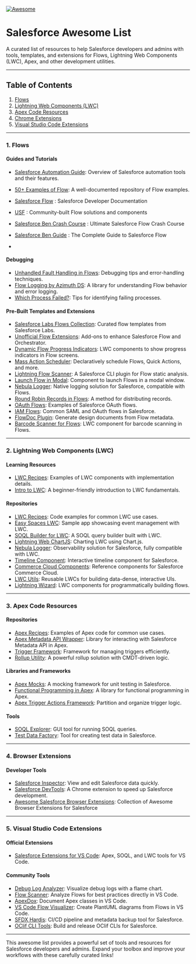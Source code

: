 
[![Awesome](https://awesome.re/badge.svg)](https://awesome.re)

# Salesforce Awesome List

A curated list of resources to help Salesforce developers and admins with tools, templates, and extensions for Flows, Lightning Web Components (LWC), Apex, and other development utilities. 

---

## Table of Contents
1. [Flows](#flows)
2. [Lightning Web Components (LWC)](#lightning-web-components-lwc)
3. [Apex Code Resources](#apex-code-resources)
4. [Chrome Extensions](#chrome-extensions)
5. [Visual Studio Code Extensions](#visual-studio-code-extensions)

---

### **1. Flows**

#### Guides and Tutorials
- [Salesforce Automation Guide](https://github.com/mschmidtkorth/salesforce-automation-guide?tab=readme-ov-file): Overview of Salesforce automation tools and their features.
- [50+ Examples of Flow](https://automationchampion.com/learning-flow/): A well-documented repository of Flow examples.
- [Salesforce Flow](https://developer.salesforce.com/developer-centers/flow) : Salesforce Developer Documentation
- [USF](https://unofficialsf.com/flow-resources/) : Community-built Flow solutions and components
- [Salesforce Ben Crash Course](https://www.youtube.com/watch?v=rTHJf8HvYyI) : Ultimate Salesforce Flow Crash Course
- [Salesforce Ben Guide](https://www.salesforceben.com/introduction-salesforce-flow/) : The Complete Guide to Salesforce Flow 


- 
#### Debugging
- [Unhandled Fault Handling in Flows](https://unhandledsunshine.com/2018/01/21/salesforce-automation-what-is-going-on-in-there/): Debugging tips and error-handling techniques.
- [Flow Logging by Azimuth DS](https://github.com/JitendraZaa/OAuthFlows): A library for understanding Flow behavior and error logging.
- [Which Process Failed?](https://unhandledsunshine.com/2018/01/21/salesforce-automation-what-is-going-on-in-there/): Tips for identifying failing processes.

#### Pre-Built Templates and Extensions
- [Salesforce Labs Flows Collection](https://appexchange.salesforce.com/mktcollections/curated/salesforce-labs-flows): Curated flow templates from Salesforce Labs.
- [Unofficial Flow Extensions](https://github.com/alexed1/LightningFlowComponents): Add-ons to enhance Salesforce Flow and Orchestrator.
- [Dynamic Flow Progress Indicators](https://github.com/SFDC-Assets/DynamicFlowProgress): LWC components to show progress indicators in Flow screens.
- [Mass Action Scheduler](https://github.com/sfdx-mass-action-scheduler/sfdx-mass-action-scheduler): Declaratively schedule Flows, Quick Actions, and more.
- [Lightning Flow Scanner](https://github.com/Lightning-Flow-Scanner/lightning-flow-scanner-sfdx): A Salesforce CLI plugin for Flow static analysis.
- [Launch Flow in Modal](https://github.com/salesforce-experiencecloud/LaunchFlowInModal): Component to launch Flows in a modal window.
- [Nebula Logger](https://github.com/jongpie/NebulaLogger): Native logging solution for Salesforce, compatible with Flows.
- [Round Robin Records in Flows](https://github.com/jamessimone/salesforce-round-robin): A method for distributing records.
- [OAuth Flows](https://github.com/JitendraZaa/OAuthFlows): Examples of Salesforce OAuth flows.
- [IAM Flows](https://github.com/NVandenBossche/salesforce-iam-flows): Common SAML and OAuth flows in Salesforce.
- [FlowDoc Plugin](https://github.com/shunkosa/sfdx-flowdoc-plugin): Generate design documents from Flow metadata.
- [Barcode Scanner for Flows](https://github.com/SFDC-Assets/Lightning-Barcode-Scanner): LWC component for barcode scanning in Flows.

---

### **2. Lightning Web Components (LWC)**

#### Learning Resources
- [LWC Recipes](https://recipes.lwc.dev/): Examples of LWC components with implementation details.
- [Intro to LWC](https://github.com/tsalb/intro-to-lwc): A beginner-friendly introduction to LWC fundamentals.

#### Repositories
- [LWC Recipes](https://github.com/trailheadapps/lwc-recipes): Code examples for common LWC use cases.
- [Easy Spaces LWC](https://github.com/trailheadapps/easy-spaces-lwc): Sample app showcasing event management with LWC.
- [SOQL Builder for LWC](https://github.com/lwc-soql-builder/lwc-soql-builder): A SOQL query builder built with LWC.
- [Lightning Web ChartJS](https://github.com/SalesforceLabs/LightningWebChartJS): Charting LWC using Chart.js.
- [Nebula Logger](https://github.com/jongpie/NebulaLogger): Observability solution for Salesforce, fully compatible with LWC.
- [Timeline Component](https://github.com/deejay-hub/timeline-lwc): Interactive timeline component for Salesforce.
- [Commerce Cloud Components](https://github.com/commerce-codeitforward/Components-For-Salesforce-Commerce-Cloud): Reference components for Salesforce Commerce Cloud.
- [LWC Utils](https://github.com/tsalb/lwc-utils): Reusable LWCs for building data-dense, interactive UIs.
- [Lightning Wizard](https://github.com/jmpisson/lightning-wizard): LWC components for programmatically building flows.

---

### **3. Apex Code Resources**

#### Repositories
- [Apex Recipes](https://github.com/trailheadapps/apex-recipes): Examples of Apex code for common use cases.
- [Apex Metadata API Wrapper](https://github.com/certinia/apex-mdapi): Library for interacting with Salesforce Metadata API in Apex.
- [Trigger Framework](https://github.com/mitchspano/apex-trigger-actions-framework): Framework for managing triggers efficiently.
- [Rollup Utility](https://github.com/jamessimone/apex-rollup): A powerful rollup solution with CMDT-driven logic.

#### Libraries and Frameworks
- [Apex Mocks](https://github.com/apex-enterprise-patterns/fflib-apex-mocks): A mocking framework for unit testing in Salesforce.
- [Functional Programming in Apex](https://github.com/ipavlic/apex-fp): A library for functional programming in Apex.
- [Apex Trigger Actions Framework](https://github.com/mitchspano/apex-trigger-actions-framework): Partition and organize trigger logic.

#### Tools
- [SOQL Explorer](https://github.com/superfell/SoqlX): GUI tool for running SOQL queries.
- [Test Data Factory](https://github.com/benahm/TestDataFactory): Tool for creating test data in Salesforce.

---

### **4. Browser Extensions**

#### Developer Tools
- [Salesforce Inspector](https://chrome.google.com/webstore/detail/salesforce-inspector/aodjmnfhjibkcdimpodiifdjnnncaafh): View and edit Salesforce data quickly.
- [Salesforce DevTools](https://github.com/xgeek-net/salesforce-devtools): A Chrome extension to speed up Salesforce development.
- [Awesome Salesforce Browser Extensions](https://github.com/mailtoharshit/awesome-browser-extensions-for-salesforce): Collection of Awesome Browser Extensions for Salesforce
---

### **5. Visual Studio Code Extensions**

#### Official Extensions
- [Salesforce Extensions for VS Code](https://github.com/forcedotcom/salesforcedx-vscode): Apex, SOQL, and LWC tools for VS Code.

#### Community Tools
- [Debug Log Analyzer](https://github.com/certinia/debug-log-analyzer): Visualize debug logs with a flame chart.
- [Flow Scanner](https://github.com/Lightning-Flow-Scanner/lightning-flow-scanner-vsce): Analyze Flows for best practices directly in VS Code.
- [ApexDox](https://github.com/no-stack-dub-sack/apexdox-vs-code): Document Apex classes in VS Code.
- [VS Code Flow Visualizer](https://github.com/toddhalfpenny/sfflowvisualiser-vscode): Create PlantUML diagrams from Flows in VS Code.
- [SFDX Hardis](https://github.com/hardisgroupcom/sfdx-hardis): CI/CD pipeline and metadata backup tool for Salesforce.
- [OClif CLI Tools](https://github.com/clif/oclif): Build and release OClif CLIs for Salesforce.

---

This awesome list provides a powerful set of tools and resources for Salesforce developers and admins. Expand your toolbox and improve your workflows with these carefully curated links!







